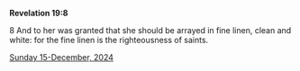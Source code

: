 **Revelation 19:8**

8 And to her was granted that she should be arrayed in fine linen, clean and white: for the fine linen is the righteousness of saints.

[Sunday 15-December, 2024](https://getbible.net/kjv/Revelation/19/8)
